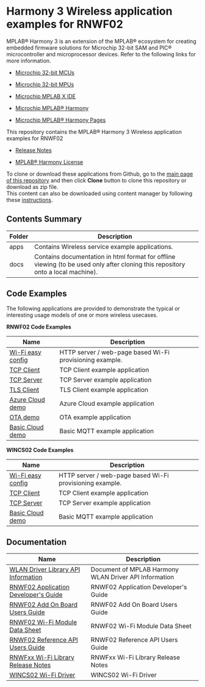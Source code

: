 # Harmony 3 Wireless application examples for RNWF02

MPLAB® Harmony 3 is an extension of the MPLAB® ecosystem for creating embedded firmware solutions for Microchip 32-bit SAM and PIC® microcontroller and microprocessor devices. Refer to the following links for more information.

-   [Microchip 32-bit MCUs](https://www.microchip.com/design-centers/32-bit)

-   [Microchip 32-bit MPUs](https://www.microchip.com/design-centers/32-bit-mpus)

-   [Microchip MPLAB X IDE](https://www.microchip.com/mplab/mplab-x-ide)

-   [Microchip MPLAB® Harmony](https://www.microchip.com/mplab/mplab-harmony)

-   [Microchip MPLAB® Harmony Pages](https://microchip-mplab-harmony.github.io/)


This repository contains the MPLAB® Harmony 3 Wireless application examples for RNWF02

-   [Release Notes](release_notes.md)

-   [MPLAB® Harmony License](Microchip_SLA001.md)


To clone or download these applications from Github, go to the [main page of this repository](https://github.com/Microchip-MPLAB-Harmony/wireless_apps_rnwf) and then click **Clone** button to clone this repository or download as zip file.<br />This content can also be downloaded using content manager by following these [instructions](https://github.com/Microchip-MPLAB-Harmony/contentmanager/wiki).

## Contents Summary

|Folder|Description|
|------|-----------|
|apps|Contains Wireless service example applications.|
|docs|Contains documentation in html format for offline viewing \(to be used only after cloning this repository onto a local machine\).|

## Code Examples

The following applications are provided to demonstrate the typical or interesting usage models of one or more wireless usecases.

**RNWF02 Code Examples**

|Name|Description|
|----|-----------|
|[Wi-Fi easy config](apps/wifi_easy_config/readme.md)| HTTP server / web-page based Wi-Fi provisioning example.|
|[TCP Client](apps/tcp_client/readme.md)|TCP Client example application|
|[TCP Server](apps/tcp_server/readme.md)|TCP Server example application|
|[TLS Client](apps/tls_client/readme.md)|TLS Client example application|
|[Azure Cloud demo](apps/azure_demo/readme.md)|Azure Cloud example application|
|[OTA demo](apps/ota_demo/readme.md)|OTA example application|
|[Basic Cloud demo](apps/basic_cloud_demo/readme.md)|Basic MQTT example application|


**WINCS02 Code Examples**

|Name|Description|
|----|-----------|
|[Wi-Fi easy config](apps/wifi_easy_config/readme_wincs02.md)| HTTP server / web-page based Wi-Fi provisioning example.|
|[TCP Client](apps/tcp_client/readme_wincs02.md)|TCP Client example application|
|[TCP Server](apps/tcp_server/readme_wincs02.md)|TCP Server example application|
|[Basic Cloud demo](apps/basic_cloud_demo/readme_wincs02.md)|Basic MQTT example application|



## Documentation

|Name|Description|
|----|-----------|
|[WLAN Driver Library API Information](https://onlinedocs.microchip.com/oxy/GUID-8B137D7B-852A-471A-8E47-463DF557852F-en-US-3/index.html)|  Document of MPLAB Harmony WLAN Driver API Information|
|[RNWF02 Application Developer's Guide](https://onlinedocs.microchip.com/oxy/GUID-92FEB3A1-C10F-47DF-BF88-C06521800526-en-US-1/index.html)|RNWF02 Application Developer's Guide|
|[RNWF02 Add On Board Users Guide](https://onlinedocs.microchip.com/g/GUID-52DD287B-BC7E-48D9-88EF-A3075A09154B)| RNWF02 Add On Board Users Guide|
|[RNWF02 Wi-Fi Module Data Sheet](https://onlinedocs.microchip.com/g/GUID-3DDF7D25-768C-4E66-8343-E56E3AE4B4BB)|RNWF02 Wi-Fi Module Data Sheet|
|[RNWF02 Reference API Users Guide](https://onlinedocs.microchip.com/g/GUID-817B01E8-25E7-4A90-B815-25D6CA8B9579)|RNWF02 Reference API Users Guide|
|[RNWFxx Wi-Fi Library Release Notes](https://onlinedocs.microchip.com/g/GUID-9DF112DF-79FD-4D57-853F-633360D04142)|RNWFxx Wi-Fi Library Release Notes|
|[WINCS02 Wi-Fi Driver](https://github.com/Microchip-MPLAB-Harmony/wireless_wifi)|WINCS02 Wi-Fi Driver|
